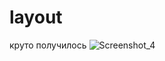 # layout
круто получилось
![Screenshot_4](https://user-images.githubusercontent.com/59827246/111643042-0fc39280-8818-11eb-89ee-cebfc64464ae.png)
